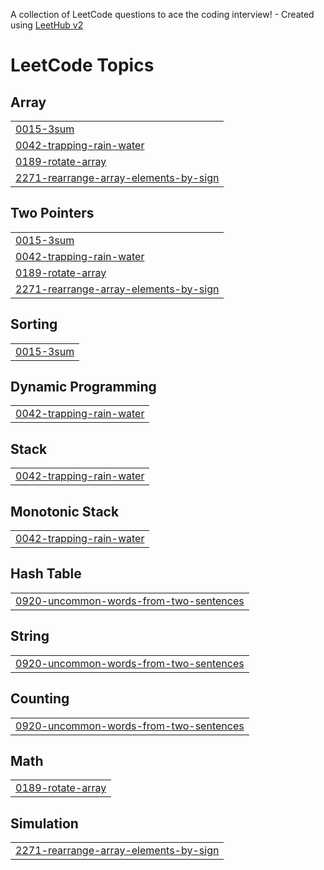 A collection of LeetCode questions to ace the coding interview! - Created using [LeetHub v2](https://github.com/arunbhardwaj/LeetHub-2.0)
<!---LeetCode Topics Start-->
# LeetCode Topics
## Array
|  |
| ------- |
| [0015-3sum](https://github.com/2-0aadarsh/leetcode/tree/master/0015-3sum) |
| [0042-trapping-rain-water](https://github.com/2-0aadarsh/leetcode/tree/master/0042-trapping-rain-water) |
| [0189-rotate-array](https://github.com/2-0aadarsh/leetcode/tree/master/0189-rotate-array) |
| [2271-rearrange-array-elements-by-sign](https://github.com/2-0aadarsh/leetcode/tree/master/2271-rearrange-array-elements-by-sign) |
## Two Pointers
|  |
| ------- |
| [0015-3sum](https://github.com/2-0aadarsh/leetcode/tree/master/0015-3sum) |
| [0042-trapping-rain-water](https://github.com/2-0aadarsh/leetcode/tree/master/0042-trapping-rain-water) |
| [0189-rotate-array](https://github.com/2-0aadarsh/leetcode/tree/master/0189-rotate-array) |
| [2271-rearrange-array-elements-by-sign](https://github.com/2-0aadarsh/leetcode/tree/master/2271-rearrange-array-elements-by-sign) |
## Sorting
|  |
| ------- |
| [0015-3sum](https://github.com/2-0aadarsh/leetcode/tree/master/0015-3sum) |
## Dynamic Programming
|  |
| ------- |
| [0042-trapping-rain-water](https://github.com/2-0aadarsh/leetcode/tree/master/0042-trapping-rain-water) |
## Stack
|  |
| ------- |
| [0042-trapping-rain-water](https://github.com/2-0aadarsh/leetcode/tree/master/0042-trapping-rain-water) |
## Monotonic Stack
|  |
| ------- |
| [0042-trapping-rain-water](https://github.com/2-0aadarsh/leetcode/tree/master/0042-trapping-rain-water) |
## Hash Table
|  |
| ------- |
| [0920-uncommon-words-from-two-sentences](https://github.com/2-0aadarsh/leetcode/tree/master/0920-uncommon-words-from-two-sentences) |
## String
|  |
| ------- |
| [0920-uncommon-words-from-two-sentences](https://github.com/2-0aadarsh/leetcode/tree/master/0920-uncommon-words-from-two-sentences) |
## Counting
|  |
| ------- |
| [0920-uncommon-words-from-two-sentences](https://github.com/2-0aadarsh/leetcode/tree/master/0920-uncommon-words-from-two-sentences) |
## Math
|  |
| ------- |
| [0189-rotate-array](https://github.com/2-0aadarsh/leetcode/tree/master/0189-rotate-array) |
## Simulation
|  |
| ------- |
| [2271-rearrange-array-elements-by-sign](https://github.com/2-0aadarsh/leetcode/tree/master/2271-rearrange-array-elements-by-sign) |
<!---LeetCode Topics End-->